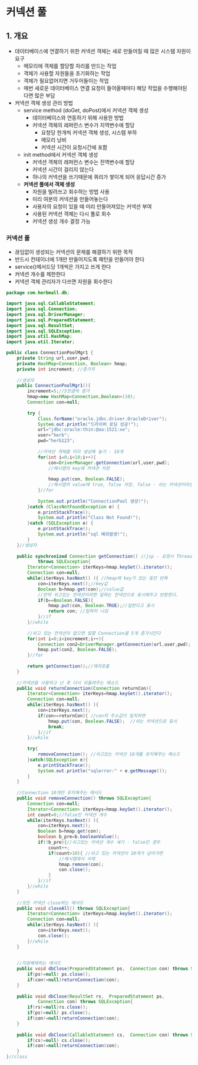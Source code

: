# 커넥션 풀
## 1. 개요
- 데이터베이스에 연결하기 위한 커넥션 객체는 새로 만들어질 때 많은 시스템 자원이 요구
  - 메모리에 객체를 할당할 자리를 만드는 작업
  - 객체가 사용할 자원들을 초기화하는 작업
  - 객체가 필요없어지면 거두어들이는 작업
  - 매번 새로운 데이터베이스 연결 요청이 들어올때마다 해당 작업을 수행해야된다면 많은 부담
- 커넥션 객체 생성 관리 방법
  - service method (doGet, doPost)에서 커넥션 객체 생성
    - 데이터베이스와 연동하기 위해 사용한 방법
    - 커넥션 객체의 레퍼런스 변수가 지역변수에 할당
      - 요청당 한개씩 커넥션 객체 생성, 시스템 부하
      - 메모리 낭비
      - 커넥션 시간이 요청시간에 포함
  - init method에서 커넥션 객체 생성
    - 커넥션 객체의 레퍼런스 변수는 전역변수에 할당
    - 커넥션 시간이 걸리지 않는다
    - 하나의 커넥션을 쓰기때문에 쿼리가 쌓이게 되어 응답시간 증가
  - **커넥션 풀에서 객체 생성**
    - 자원을 빌려쓰고 회수하는 방법 사용
    - 미리 여분의 커넥션을 만들어놓는다
    - 사용자의 요청이 있을 때 미리 만들어져있는 커넥션 부여
    - 사용된 커넥션 객체는 다시 풀로 회수
    - 커넥션 생성 개수 결정 가능


### 커넥션 풀
- 끊임없이 생성되는 커넥션의 문제를 해결하기 위한 목적
- 반드시 컨테이너에 1개만 만들어지도록 패턴을 만들어야 한다
- service()메서드당 1개씩은 가지고 쓰게 한다
- 커넥션 개수를 제한한다
- 커넥션 객체 관리자가 다쓰면 자원을 회수한다   

```java
package com.herbmall.db;

import java.sql.CallableStatement;
import java.sql.Connection;
import java.sql.DriverManager;
import java.sql.PreparedStatement;
import java.sql.ResultSet;
import java.sql.SQLException;
import java.util.HashMap;
import java.util.Iterator;

public class ConnectionPoolMgr1 {
	private String url,user,pwd;
	private HashMap<Connection, Boolean> hmap;
	private int increment; //증가치
	
	//생성자
	public ConnectionPoolMgr1(){
		increment=5;//5만큼씩 증가
		hmap=new HashMap<Connection,Boolean>(10);	
		Connection con=null;	
		
		try {
			Class.forName("oracle.jdbc.driver.OracleDriver");
			System.out.println("드라이버 로딩 성공!");
			url="jdbc:oracle:thin:@aa:1521:xe";	
			user="herb"; 	
			pwd="herb123";
			
			//커넥션 객체를 미리 생성해 놓기 - 10개
			for(int i=0;i<10;i++){	
				con=DriverManager.getConnection(url,user,pwd);		
				//해시맵의 key에 커넥션 저장
				
				hmap.put(con, Boolean.FALSE);		
				//해시맵의 value에 true, false 저장, false - 쉬는 커넥션이라는 표시	
			}//for
			
			System.out.println("ConnectionPool 생성!");
		}catch (ClassNotFoundException e) {			
			e.printStackTrace();
			System.out.println("Class Not Found!"); 
		}catch (SQLException e) {			
			e.printStackTrace();
			System.out.println("sql 예외발생!"); 
		}
	}//생성자
		
	public synchronized Connection getConnection() //jsp - 요청시 Thread로 처리
			throws SQLException{
		Iterator<Connection> iterKeys=hmap.keySet().iterator();	
		Connection con=null;	
		while(iterKeys.hasNext() ){ //hmap에 key가 있는 동안 반복	
			con=iterKeys.next();//key값	
			Boolean b=hmap.get(con);//value값	
			//만약 쉬고있는 컨넥션이라면 일하는 컨넥션으로 표시해주고 반환한다.	
			if(b==Boolean.FALSE){	
				hmap.put(con, Boolean.TRUE);//일한다고 표시		
				return con; //일하러 나감	
			}//if	
		}//while
		
		//쉬고 있는 컨넥션이 없으면 일할 Connection을 5개 증가시킨다	
		for(int i=0;i<increment;i++){	
			Connection con2=DriverManager.getConnection(url,user,pwd);	
			hmap.put(con2, Boolean.FALSE);	
		}//for
		
		return getConnection();//재귀호출
	}
	
	//커넥션을 사용하고 난 후 다시 되돌려주는 메소드	
	public void returnConnection(Connection returnCon){
		Iterator<Connection> iterKeys=hmap.keySet().iterator();	
		Connection con=null;	
		while(iterKeys.hasNext() ){	
			con=iterKeys.next();		
			if(con==returnCon){	//con의 주소값이 일치하면
				hmap.put(con, Boolean.FALSE);  //쉬는 커넥션으로 표시	
				break;
			}//if
		}//while
		
		try{	
			removeConnection(); //쉬고있는 커넥션 10개를 유지해주는 메소드	
		}catch(SQLException e){	
			e.printStackTrace();	
			System.out.println("sqlerror:" + e.getMessage());
		}
	}
	
	//Connection 10개만 유지해주는 메서드
	public void removeConnection() throws SQLException{
		Connection con=null;
		Iterator<Connection> iterKeys=hmap.keySet().iterator();
		int count=0;//false인 커넥션 개수
		while(iterKeys.hasNext() ){ 	
			con=iterKeys.next();	
			Boolean b=hmap.get(con);
			boolean b_pre=b.booleanValue();
			if(!b_pre){//쉬고있는 커넥션 개수 세기 - false인 경우
				count++;
				if(count>10){ //쉬고 있는 커넥션이 10개가 넘어가면
					//해시맵에서 삭제
					hmap.remove(con);
					con.close();
				}
			}//if
		}//while
	}
	
	//모든 커넥션 close하는 메서드
	public void closeAll() throws SQLException{
		Iterator<Connection> iterKeys=hmap.keySet().iterator();	
		Connection con=null;	
		while(iterKeys.hasNext() ){ 	
			con=iterKeys.next();	
			con.close();
		}//while
	}
	
	
	//자원해제하는 메서드
	public void dbClose(PreparedStatement ps,  Connection con) throws SQLException{
		if(ps!=null) ps.close();
		if(con!=null)returnConnection(con);
	}
	
	public void dbClose(ResultSet rs,  PreparedStatement ps,  
			Connection con) throws SQLException{
		if(rs!=null)rs.close();
		if(ps!=null) ps.close();
		if(con!=null)returnConnection(con);				
	}
	
	public void dbClose(CallableStatement cs,  Connection con) throws SQLException{
		if(cs!=null) cs.close();
		if(con!=null)returnConnection(con);			
	}
}//class

```
